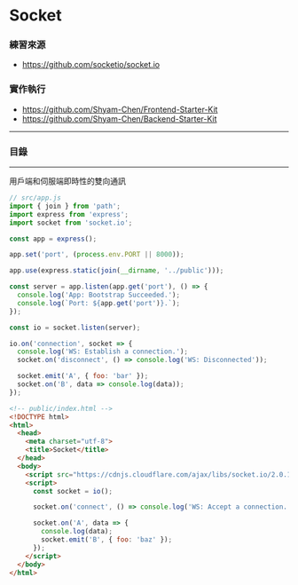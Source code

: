 # Socket

### 練習來源

* https://github.com/socketio/socket.io

### 實作執行

* https://github.com/Shyam-Chen/Frontend-Starter-Kit
* https://github.com/Shyam-Chen/Backend-Starter-Kit

***

### 目錄

***

用戶端和伺服端即時性的雙向通訊

```js
// src/app.js
import { join } from 'path';
import express from 'express';
import socket from 'socket.io';

const app = express();

app.set('port', (process.env.PORT || 8000));

app.use(express.static(join(__dirname, '../public')));

const server = app.listen(app.get('port'), () => {
  console.log('App: Bootstrap Succeeded.');
  console.log(`Port: ${app.get('port')}.`);
});

const io = socket.listen(server);

io.on('connection', socket => {
  console.log('WS: Establish a connection.');
  socket.on('disconnect', () => console.log('WS: Disconnected'));

  socket.emit('A', { foo: 'bar' });
  socket.on('B', data => console.log(data));
});
```

```html
<!-- public/index.html -->
<!DOCTYPE html>
<html>
  <head>
    <meta charset="utf-8">
    <title>Socket</title>
  </head>
  <body>
    <script src="https://cdnjs.cloudflare.com/ajax/libs/socket.io/2.0.1/socket.io.js"></script>
    <script>
      const socket = io();

      socket.on('connect', () => console.log('WS: Accept a connection.'));

      socket.on('A', data => {
        console.log(data);
        socket.emit('B', { foo: 'baz' });
      });
    </script>
  </body>
</html>
```
